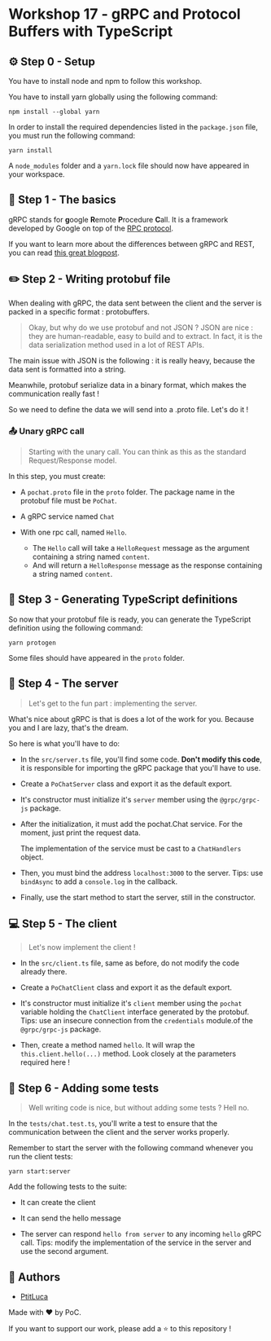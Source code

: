 # Workshop 17 - gRPC and Protocol Buffers with TypeScript

## :gear: Step 0 - Setup

You have to install node and npm to follow this workshop.

You have to install yarn globally using the following command:
```shell
npm install --global yarn
```

In order to install the required dependencies listed in the `package.json` file, you must run the following command:
```shell
yarn install
```

A `node_modules` folder and a `yarn.lock` file should now have appeared in your workspace.

## :closed_book: Step 1 - The basics

gRPC stands for **g**oogle **R**emote **P**rocedure **C**all.
It is a framework developed by Google on top of the [RPC protocol](https://en.wikipedia.org/wiki/Remote_procedure_call).

If you want to learn more about the differences between gRPC and REST, you can read [this great blogpost](https://www.imaginarycloud.com/blog/grpc-vs-rest/#comparison).

## :pencil2: Step 2 - Writing protobuf file

When dealing with gRPC, the data sent between the client and the server is packed in a specific format : protobuffers.

> Okay, but why do we use protobuf and not JSON ? JSON are nice : they are human-readable, easy to build and to extract.
In fact, it is the data serialization method used in a lot of REST APIs.

The main issue with JSON is the following : it is really heavy, because the data sent is formatted into a string.

Meanwhile, protobuf serialize data in a binary format, which makes the communication really fast !

So we need to define the data we will send into a .proto file. Let's do it !

### :outbox_tray: Unary gRPC call

> Starting with the unary call. You can think as this as the standard Request/Response model.

In this step, you must create:

- A `pochat.proto` file in the `proto` folder. The package name in the protobuf file must be `PoChat`.

- A gRPC service named `Chat`
  
- With one rpc call, named `Hello`.

    - The `Hello` call will take a `HelloRequest` message as the argument containing a string named `content`.
    - And will return a `HelloResponse` message as the response containing a string named `content`.


## :repeat: Step 3 - Generating TypeScript definitions

So now that your protobuf file is ready, you can generate the TypeScript definition using the following command:
```shell
yarn protogen
```

Some files should have appeared in the `proto` folder.

## :floppy_disk: Step 4 - The server

> Let's get to the fun part : implementing the server.

What's nice about gRPC is that is does a lot of the work for you. Because you and I are lazy, that's the dream.

So here is what you'll have to do:

- In the `src/server.ts` file, you'll find some code. **Don't modify this code**, it is responsible for importing the gRPC package that you'll have to use.

- Create a `PoChatServer` class and export it as the default export.
  
- It's constructor must initialize it's `server` member using the `@grpc/grpc-js` package.

- After the initialization, it must add the pochat.Chat service. For the moment, just print the request data.
  
  The implementation of the service must be cast to a `ChatHandlers` object.

- Then, you must bind the address `localhost:3000` to the server. Tips: use `bindAsync` to add a `console.log` in the callback.

- Finally, use the start method to start the server, still in the constructor.

## :computer: Step 5 - The client

> Let's now implement the client !

- In the `src/client.ts` file, same as before, do not modify the code already there.

- Create a `PoChatClient` class and export it as the default export.

- It's constructor must initialize it's `client` member using the `pochat` variable holding the `ChatClient` interface generated by the protobuf. Tips: use an insecure connection from the `credentials` module.of the `@grpc/grpc-js` package.

- Then, create a method named `hello`. It will wrap the `this.client.hello(...)` method. Look closely at the parameters required here !

## :microscope: Step 6 - Adding some tests

> Well writing code is nice, but without adding some tests ? Hell no.

In the `tests/chat.test.ts`, you'll write a test to ensure that the communication between the client and the server works properly.

Remember to start the server with the following command whenever you run the client tests:
```shell
yarn start:server
```

Add the following tests to the suite:

- It can create the client

- It can send the hello message

- The server can respond `hello from server` to any incoming `hello` gRPC call. Tips: modify the implementation of the service in the server and use the second argument.

## :wave: Authors

- [PtitLuca](https://github.com/PtitLuca)

Made with :heart: by PoC.

If you want to support our work, please add a :star: to this repository !
